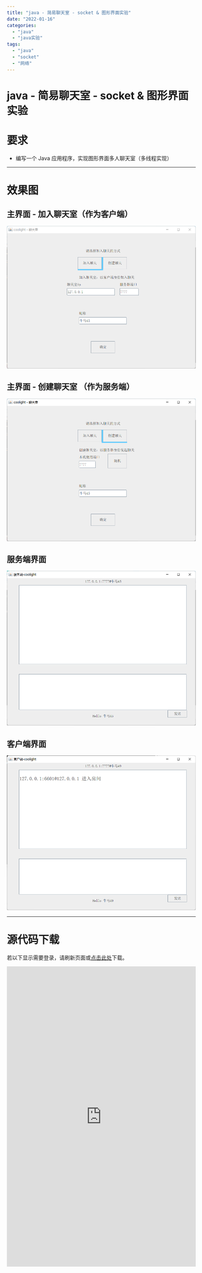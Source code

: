 ```yaml
---
title: "java - 简易聊天室 - socket & 图形界面实验"
date: "2022-01-16"
categories: 
  - "java"
  - "java实验"
tags: 
  - "java"
  - "socket"
  - "网络"
---
```

# java - 简易聊天室 - socket & 图形界面实验

# 要求

- 编写一个 Java 应用程序，实现图形界面多人聊天室（多线程实现）

* * *

# 效果图

## 主界面 - 加入聊天室（作为客户端）

![](images/image.png)

## 主界面 - 创建聊天室 （作为服务端）

![](images/image-1.png)

## 服务端界面

![](images/image-2.png)

## 客户端界面

![](images/image-3.png)

* * *

# 源代码下载

若以下显示需要登录，请刷新页面或[点击此处](https://cloud.coolight.cool/#fileView&path=http%3A%2F%2Fcloud.coolight.cool%2F%3Fexplorer%2Fshare%2Ffile%26hash%3D4fb2VNGmdJb6nuqb0acaThLte2R9T45G9AcHXQnqwvpPsErIsvOJsGuK%26name%3D%2Fsocket%2520%2526%2520%25E5%259B%25BE%25E5%25BD%25A2%25E7%2595%258C%25E9%259D%25A2%25E5%25AE%259E%25E9%25AA%258C%2520-%2520%25E8%2581%258A%25E5%25A4%25A9%25E5%25AE%25A4.zip%26_etag%3D77c67)下载。

<iframe width="100%" height="800px" class="embed-show" src="https://cloud.coolight.cool/#fileView&amp;path=http%3A%2F%2Fcloud.coolight.cool%2F%3Fexplorer%2Fshare%2Ffile%26hash%3D0b5aAihV0h6YgbKionrcDfra2LcmPe8ZC6DJ6JuMUsfpRmuMN2N0g8js%26name%3D%2Fsocket%2520%2526%2520%25E5%259B%25BE%25E5%25BD%25A2%25E7%2595%258C%25E9%259D%25A2%25E5%25AE%259E%25E9%25AA%258C%2520-%2520%25E8%2581%258A%25E5%25A4%25A9%25E5%25AE%25A4.zip%26_etag%3D77c67" allowtransparency="true" allowfullscreen="true" webkitallowfullscreen="true" mozallowfullscreen="true" frameborder="0" scrolling="no"></iframe>
